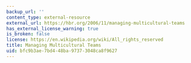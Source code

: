 ```yaml
---
backup_url: ''
content_type: external-resource
external_url: https://hbr.org/2006/11/managing-multicultural-teams
has_external_license_warning: true
is_broken: false
license: https://en.wikipedia.org/wiki/All_rights_reserved
title: Managing Multicultural Teams
uid: bfc9b3ae-7bd4-48ba-9737-3048ca8f9627
---
```

